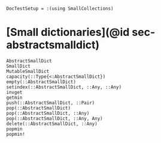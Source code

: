 ```@meta
DocTestSetup = :(using SmallCollections)
```

# [Small dictionaries](@id sec-abstractsmalldict)

```@docs
AbstractSmallDict
SmallDict
MutableSmallDict
capacity(::Type{<:AbstractSmallDict})
empty(::AbstractSmallDict)
setindex(::AbstractSmallDict, ::Any, ::Any)
invget
getmin
push(::AbstractSmallDict, ::Pair)
pop(::AbstractSmallDict)
pop(::AbstractSmallDict, ::Any)
pop(::AbstractSmallDict, ::Any, Any)
delete(::AbstractSmallDict, ::Any)
popmin
popmin!
```
